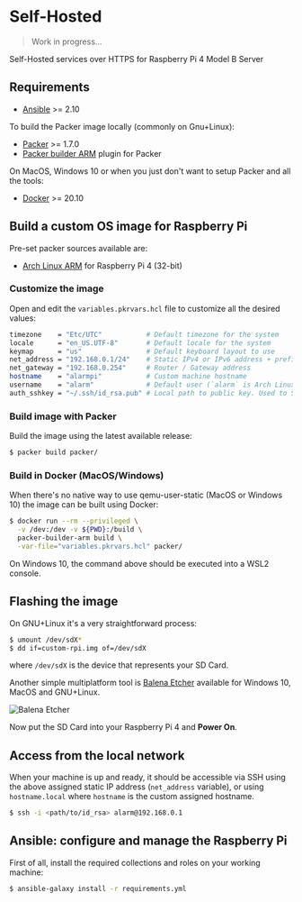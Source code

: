 # Self-Hosted

> Work in progress...

Self-Hosted services over HTTPS for Raspberry Pi 4 Model B Server

## Requirements

- [Ansible](https://docs.ansible.com/ansible/2.10/installation_guide/) >= 2.10

To build the Packer image locally (commonly on Gnu+Linux):

- [Packer](https://www.packer.io/downloads) >= 1.7.0
- [Packer builder ARM](https://github.com/mkaczanowski/packer-builder-arm#quick-start) plugin for Packer

On MacOS, Windows 10 or when you just don't want to setup Packer and all the tools:

- [Docker](https://docs.docker.com/get-docker/) >= 20.10

## Build a custom OS image for Raspberry Pi

Pre-set packer sources available are:

- [Arch Linux ARM](https://archlinuxarm.org/platforms/armv8/broadcom/raspberry-pi-4) for Raspberry Pi 4 (32-bit)

### Customize the image

Open and edit the `variables.pkrvars.hcl` file to customize all the desired values:

```sh
timezone    = "Etc/UTC"           # Default timezone for the system
locale      = "en_US.UTF-8"       # Default locale for the system
keymap      = "us"                # Default keyboard layout to use
net_address = "192.168.0.1/24"    # Static IPv4 or IPv6 address + prefix length
net_gateway = "192.168.0.254"     # Router / Gateway address
hostname    = "alarmpi"           # Custom machine hostname
username    = "alarm"             # Default user (`alarm` is Arch Linux ARM default)
auth_sshkey = "~/.ssh/id_rsa.pub" # Local path to public key. Used to SSH access the RPi
```

### Build image with Packer

Build the image using the latest available release:

```sh
$ packer build packer/
```

### Build in Docker (MacOS/Windows)

When there's no native way to use qemu-user-static (MacOS or Windows 10) the image can be built using Docker:

```sh
$ docker run --rm --privileged \
  -v /dev:/dev -v ${PWD}:/build \
  packer-builder-arm build \
  -var-file="variables.pkrvars.hcl" packer/
```

On Windows 10, the command above should be executed into a WSL2 console.

## Flashing the image

On GNU+Linux it's a very straightforward process:

```sh
$ umount /dev/sdX*
$ dd if=custom-rpi.img of=/dev/sdX
```

where `/dev/sdX` is the device that represents your SD Card.

Another simple multiplatform tool is [Balena Etcher](https://www.balena.io/etcher/) available for Windows 10, MacOS and GNU+Linux.

![Balena Etcher](https://i.stack.imgur.com/b3VOr.gif)

Now put the SD Card into your Raspberry Pi 4 and **Power On**.

## Access from the local network

When your machine is up and ready, it should be accessible via SSH using the above assigned static IP address (`net_address` variable), or using `hostname.local` where `hostname` is the custom assigned hostname.

```sh
$ ssh -i <path/to/id_rsa> alarm@192.168.0.1
```

## Ansible: configure and manage the Raspberry Pi

First of all, install the required collections and roles on your working machine:

```sh
$ ansible-galaxy install -r requirements.yml
```
